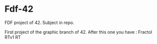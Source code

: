 # Fdf-42
FDF project of 42. Subject in repo.

First project of the graphic branch of 42.
After this one you have :
Fractol
RTv1
RT
